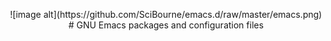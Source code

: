 <p align="center">
![image alt](https://github.com/SciBourne/emacs.d/raw/master/emacs.png)
# GNU Emacs packages and configuration files
</p>
